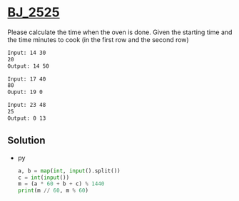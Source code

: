 # [BJ_2525](https://acmicpc.net/problem/2525)

Please calculate the time when the oven is done.
Given the starting time and the time minutes to cook (in the first row and the second row)

```txt
Input: 14 30
20
Output: 14 50

Input: 17 40
80
Ouput: 19 0

Input: 23 48
25
Output: 0 13
```

## Solution

* py

  ```py
  a, b = map(int, input().split())
  c = int(input())
  m = (a * 60 + b + c) % 1440
  print(m // 60, m % 60)
  ```
